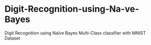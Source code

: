 # Digit-Recognition-using-Na-ve-Bayes
Digit Recognition using Naïve Bayes Multi-Class classifier with MNIST Dataset
